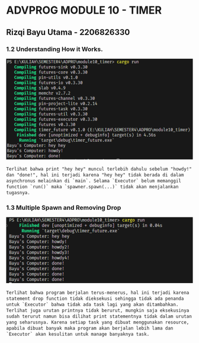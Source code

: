 # ADVPROG MODULE 10 - TIMER
## Rizqi Bayu Utama - 2206826330

### 1.2 Understanding How it Works.
![](assets/img/1.2.png)

    Terlihat bahwa print "hey hey" muncul terlebih dahulu sebelum "howdy!" dan "done!", hal ini terjadi karena "hey hey" tidak berada di dalam asynchronus melainkan di `main`. Selama `Executor` belum memanggil function `run()` maka `spawner.spawn(...)` tidak akan menjalankan tugasnya.

### 1.3 Multiple Spawn and Removing Drop
![](assets/img/1.3.png)

    Terlihat bahwa program berjalan terus-menerus, hal ini terjadi karena statement drop function tidak dieksekusi sehingga tidak ada penanda untuk `Executor` bahwa tidak ada task lagi yang akan ditambahkan. Terlihat juga urutan printnya tidak berurut, mungkin saja eksekusinya sudah terurut namun bisa dilihat print statementnya tidak dalam urutan yang seharusnya. Karena setiap task yang dibuat menggunakan resource, apabila dibuat banyak maka program akan berjalan lebih lama dan `Executor` akan kesulitan untuk manage banyaknya task.